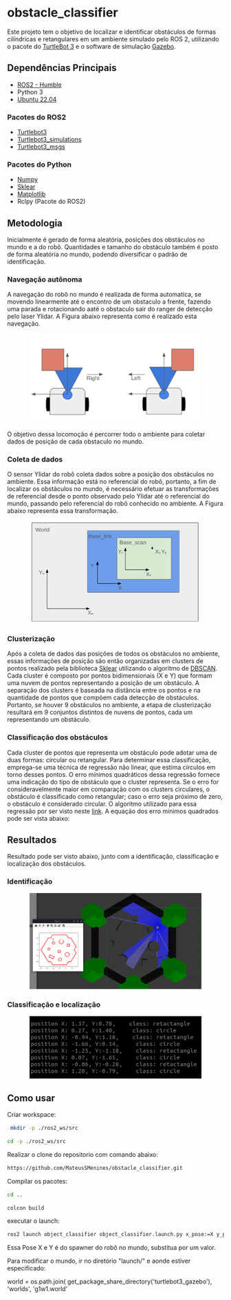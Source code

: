 # obstacle_classifier

Este projeto tem o objetivo de localizar e identificar obstáculos de formas cilíndricas e retangulares em um ambiente simulado pelo ROS 2, utilizando o pacote do [TurtleBot 3](https://emanual.robotis.com/docs/en/platform/turtlebot3/overview/) e o software de simulação [Gazebo](https://gazebosim.org/home). 


## Dependências Principais 

- [ROS2 - Humble](https://docs.ros.org/en/humble/index.html)
- Python 3
- [Ubuntu 22.04](https://releases.ubuntu.com/jammy/)

### Pacotes do ROS2

- [Turtlebot3](https://github.com/ROBOTIS-GIT/turtlebot3.git)
- [Turtlebot3_simulations](https://github.com/ROBOTIS-GIT/turtlebot3_simulations.git)
- [Turtlebot3_msgs](https://github.com/ROBOTIS-GIT/turtlebot3_msgs)


### Pacotes do Python

- [Numpy](https://pypi.org/project/numpy/)
- [Sklear](https://scikit-learn.org/stable/install.html)
- [Matplotlib](https://pypi.org/project/scikit-learn/)
- Rclpy (Pacote do ROS2)

## Metodologia

Inicialmente é gerado de forma aleatória, posições dos obstáculos no mundo e a do robô. Quantidades e tamanho do obstáculo também é posto de forma aleatória no mundo, podendo diversificar o padrão de identificação.

### Navegação autônoma

A navegação do robô no mundo é realizada de forma automatica, se movendo linearmente até o encontro de um obstaculo a frente, fazendo uma parada e rotacionando aaté o obstaculo sair do ranger de detecção pelo laser Ylidar. A Figura abaixo representa como é realizado esta navegação.

<p align="center">
    <img src="etc/images/navigation.png" alt="navigation" width="400"/>
</p>


O objetivo dessa locomoção é percorrer todo o ambiente para coletar dados de posição de cada obstaculo no mundo.

### Coleta de dados

O sensor Ylidar do robô coleta dados sobre a posição dos obstáculos no ambiente. Essa informação está no referencial do robô, portanto, a fim de localizar os obstáculos no mundo, é necessário efetuar as transformações de referencial desde o ponto observado pelo Ylidar até o referencial do mundo, passando pelo referencial do robô conhecido no ambiente. A Figura abaixo representa essa transformação.

<p align="center">
    <img src="etc/images/transformation.png" alt="transformation" width="400"/>
</p>

### Clusterização 

Após a coleta de dados das posições de todos os obstáculos no ambiente, essas informações de posição são então organizadas em clusters de pontos realizado pela biblioteca [Sklear](https://scikit-learn.org/stable/install.html) utilizando o algoritmo de [DBSCAN](https://scikit-learn.org/stable/modules/clustering.html#dbscan). Cada cluster é composto por pontos bidimensionais (X e Y) que formam uma nuvem de pontos representando a posição de um obstáculo. A separação dos clusters é baseada na distância entre os pontos e na quantidade de pontos que compõem cada detecção de obstáculos. Portanto, se houver 9 obstáculos no ambiente, a etapa de clusterização resultará em 9 conjuntos distintos de nuvens de pontos, cada um representando um obstáculo.

### Classificação dos obstáculos

Cada cluster de pontos que representa um obstáculo pode adotar uma de duas formas: circular ou retangular. Para determinar essa classificação, emprega-se uma técnica de regressão não linear, que estima círculos em torno desses pontos. O erro mínimos quadráticos dessa regressão fornece uma indicação do tipo de obstáculo que o cluster representa. Se o erro for consideravelmente maior em comparação com os clusters circulares, o obstáculo é classificado como retangular; caso o erro seja próximo de zero, o obstáculo é considerado circular. O algoritmo utilizado para essa regressão por ser visto neste [link](https://github.com/AtsushiSakai/PythonRobotics/blob/master/Mapping/circle_fitting/circle_fitting.py). A equação dos erro minimos quadrados pode ser vista abaixo:


## Resultados

Resultado pode ser visto abaixo, junto com a identificação, classificação e localização dos obstáculos. 

### Identificação

<p align="center">
    <img src="etc/images/plot.png" alt="plot" width="400"/>
</p>

### Classificação e localização

<p align="center">
    <img src="etc/images/resultado.png" alt="result" width="400"/>
</p>


## Como usar

Criar workspace:
```bash
 mkdir -p ./ros2_ws/src
```
```bash
cd -p ./ros2_ws/src
```

Realizar o clone do repositorio com comando abaixo:
```bash
https://github.com/MateusSMenines/obstacle_classifier.git
```

Compilar os pacotes:
```bash
cd ..
```
```bash
colcon build
```

executar o launch:
```bash
ros2 launch object_classifier object_classifier.launch.py x_pose:=X y_pose:=Y
```

Essa Pose X e Y é do spawner do robô no mundo, substitua por um valor.

Para modificar o mundo, ir no diretório "launch/" e aonde estiver especificado:

   world = os.path.join(
        get_package_share_directory('turtlebot3_gazebo'),
        'worlds',
        'g1w1.world'


